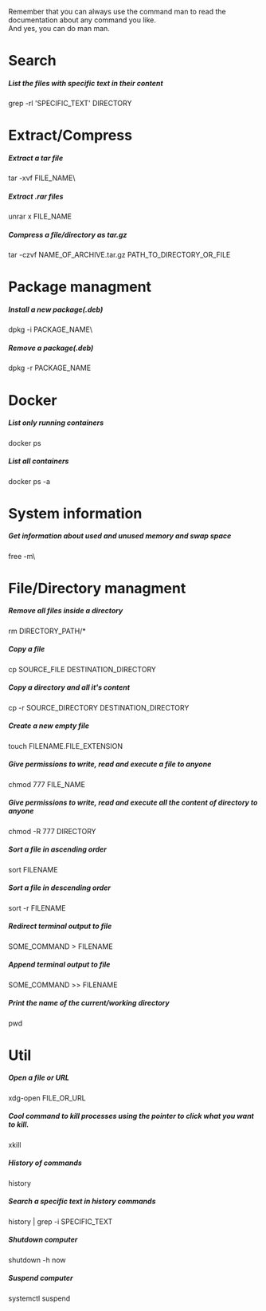 Remember that you can always use the command man to read the documentation about any command you like.\
And yes, you can do man man. 

# Search

##### List the files with specific text in their content 
grep -rl 'SPECIFIC_TEXT' DIRECTORY





# Extract/Compress 

##### Extract a tar file
tar -xvf FILE_NAME\

##### Extract .rar files
unrar x FILE_NAME

##### Compress a file/directory as tar.gz 
tar -czvf NAME_OF_ARCHIVE.tar.gz PATH_TO_DIRECTORY_OR_FILE





# Package managment

##### Install a new package(.deb)
dpkg -i PACKAGE_NAME\

##### Remove a package(.deb)
dpkg -r PACKAGE_NAME





# Docker

##### List only running containers
docker ps

##### List all containers
docker ps -a





# System information

##### Get information about used and unused memory and swap space
free -m\






# File/Directory managment

##### Remove all files inside a directory
rm DIRECTORY_PATH/* 

##### Copy a file
cp SOURCE_FILE DESTINATION_DIRECTORY 

##### Copy a directory and all it's content
cp -r SOURCE_DIRECTORY DESTINATION_DIRECTORY

##### Create a new empty file
touch FILENAME.FILE_EXTENSION

##### Give permissions to write, read and execute a file to anyone
chmod 777 FILE_NAME

##### Give permissions to write, read and execute all the content of directory to anyone 
chmod -R 777 DIRECTORY 

##### Sort a file in ascending order
sort FILENAME

##### Sort a file in descending order
sort -r FILENAME

##### Redirect terminal output to file
SOME_COMMAND > FILENAME  

##### Append terminal output to file
SOME_COMMAND >> FILENAME  

##### Print the name of the current/working directory
pwd





# Util

##### Open a file or URL 
xdg-open FILE_OR_URL

##### Cool command to kill processes using the pointer to click what you want to kill.
xkill

##### History of commands
history

##### Search a specific text in history commands
history | grep -i SPECIFIC_TEXT

##### Shutdown computer
shutdown -h now

##### Suspend computer
systemctl suspend
